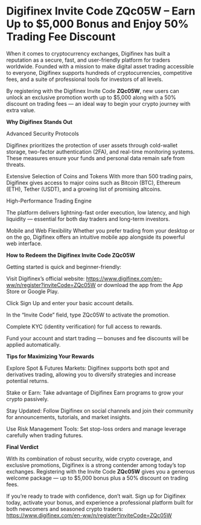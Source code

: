 # Digifinex Invite Code ZQc05W – Earn Up to $5,000 Bonus and Enjoy 50% Trading Fee Discount

When it comes to cryptocurrency exchanges, Digifinex has built a reputation as a secure, fast, and user-friendly platform for traders worldwide. Founded with a mission to make digital asset trading accessible to everyone, Digifinex supports hundreds of cryptocurrencies, competitive fees, and a suite of professional tools for investors of all levels.

By registering with the Digifinex Invite Code **ZQc05W**, new users can unlock an exclusive promotion worth up to $5,000 along with a 50% discount on trading fees — an ideal way to begin your crypto journey with extra value.

**Why Digifinex Stands Out**

Advanced Security Protocols

Digifinex prioritizes the protection of user assets through cold-wallet storage, two-factor authentication (2FA), and real-time monitoring systems. These measures ensure your funds and personal data remain safe from threats.

Extensive Selection of Coins and Tokens
With more than 500 trading pairs, Digifinex gives access to major coins such as Bitcoin (BTC), Ethereum (ETH), Tether (USDT), and a growing list of promising altcoins.

High-Performance Trading Engine

The platform delivers lightning-fast order execution, low latency, and high liquidity — essential for both day traders and long-term investors.

Mobile and Web Flexibility
Whether you prefer trading from your desktop or on the go, Digifinex offers an intuitive mobile app alongside its powerful web interface.

**How to Redeem the Digifinex Invite Code ZQc05W**

Getting started is quick and beginner-friendly:

Visit Digifinex’s official website: https://www.digifinex.com/en-ww/n/register?inviteCode=ZQc05W
 or download the app from the App Store or Google Play.

Click Sign Up and enter your basic account details.

In the “Invite Code” field, type ZQc05W to activate the promotion.

Complete KYC (identity verification) for full access to rewards.

Fund your account and start trading — bonuses and fee discounts will be applied automatically.

**Tips for Maximizing Your Rewards**

Explore Spot & Futures Markets: Digifinex supports both spot and derivatives trading, allowing you to diversify strategies and increase potential returns.

Stake or Earn: Take advantage of Digifinex Earn programs to grow your crypto passively.

Stay Updated: Follow Digifinex on social channels and join their community for announcements, tutorials, and market insights.

Use Risk Management Tools: Set stop-loss orders and manage leverage carefully when trading futures.

**Final Verdict**

With its combination of robust security, wide crypto coverage, and exclusive promotions, Digifinex is a strong contender among today’s top exchanges. Registering with the Invite Code **ZQc05W** gives you a generous welcome package — up to $5,000 bonus plus a 50% discount on trading fees.

If you’re ready to trade with confidence, don’t wait. Sign up for Digifinex today, activate your bonus, and experience a professional platform built for both newcomers and seasoned crypto traders: https://www.digifinex.com/en-ww/n/register?inviteCode=ZQc05W
